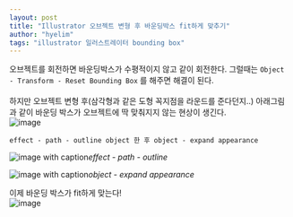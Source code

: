 ```yaml
---
layout: post
title: "Illustrator 오브젝트 변형 후 바운딩박스 fit하게 맞추기"
author: "hyelim"
tags: "illustrator 일러스트레이터 bounding box"
---
```


오브젝트를 회전하면 바운딩박스가 수평적이지 않고 같이 회전한다. 그럴때는 `Object - Transform - Reset Bounding Box` 를 해주면 해결이 된다.<br><br>
하지만 오브젝트 변형 후(삼각형과 같은 도형 꼭지점을 라운드를 준다던지..) 아래그림과 같이 바운딩 박스가 오브젝트에 딱 맞춰지지 않는 현상이 생긴다.<br>
![image](https://user-images.githubusercontent.com/34228953/33744925-338953b0-dbf7-11e7-82b6-0bd1d6d12169.png)

`effect - path - outline object 한 후 object - expand appearance`

![image with caption](https://user-images.githubusercontent.com/34228953/33744936-448917d6-dbf7-11e7-8f25-53a6fd10a0d8.png "Image with caption")_effect - path - outline_<br>

![image with caption](https://user-images.githubusercontent.com/34228953/33744943-4dd9d96a-dbf7-11e7-9d86-ab486046ad2f.png "Image with caption")_object - expand appearance_<br>

이제 바운딩 박스가 fit하게 맞는다! <br>
![image](https://user-images.githubusercontent.com/34228953/33744947-55d2062e-dbf7-11e7-810a-42f4c5695998.png)

